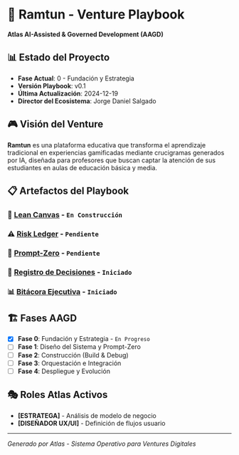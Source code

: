 # 🎯 Ramtun - Venture Playbook

**Atlas AI-Assisted & Governed Development (AAGD)**

## 📊 Estado del Proyecto
- **Fase Actual**: 0 - Fundación y Estrategia
- **Versión Playbook**: v0.1
- **Última Actualización**: 2024-12-19
- **Director del Ecosistema**: Jorge Daniel Salgado

## 🎮 Visión del Venture
**Ramtun** es una plataforma educativa que transforma el aprendizaje tradicional en experiencias gamificadas mediante crucigramas generados por IA, diseñada para profesores que buscan captar la atención de sus estudiantes en aulas de educación básica y media.

## 📋 Artefactos del Playbook

### 🎯 [Lean Canvas](./docs/lean-canvas.md) - `En Construcción`
### ⚠️ [Risk Ledger](./docs/risk-ledger.md) - `Pendiente`
### 🎯 [Prompt-Zero](./docs/prompt-zero.md) - `Pendiente`
### 📝 [Registro de Decisiones](./docs/decision-log.md) - `Iniciado`
### 📊 [Bitácora Ejecutiva](./docs/executive-log.md) - `Iniciado`

## 🏗️ Fases AAGD

- [x] **Fase 0**: Fundación y Estrategia - `En Progreso`
- [ ] **Fase 1**: Diseño del Sistema y Prompt-Zero
- [ ] **Fase 2**: Construcción (Build & Debug)
- [ ] **Fase 3**: Orquestación e Integración
- [ ] **Fase 4**: Despliegue y Evolución

## 🎭 Roles Atlas Activos
- **[ESTRATEGA]** - Análisis de modelo de negocio
- **[DISEÑADOR UX/UI]** - Definición de flujos usuario

---
*Generado por Atlas - Sistema Operativo para Ventures Digitales*
